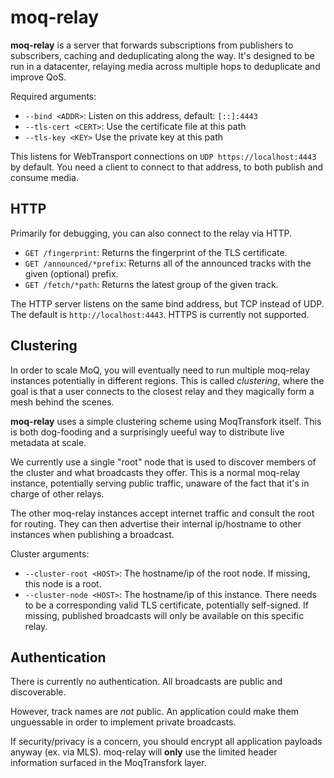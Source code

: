 # moq-relay

**moq-relay** is a server that forwards subscriptions from publishers to subscribers, caching and deduplicating along the way.
It's designed to be run in a datacenter, relaying media across multiple hops to deduplicate and improve QoS.

Required arguments:

-   `--bind <ADDR>`: Listen on this address, default: `[::]:4443`
-   `--tls-cert <CERT>`: Use the certificate file at this path
-   `--tls-key <KEY>` Use the private key at this path

This listens for WebTransport connections on `UDP https://localhost:4443` by default.
You need a client to connect to that address, to both publish and consume media.

## HTTP
Primarily for debugging, you can also connect to the relay via HTTP.

-  `GET /fingerprint`: Returns the fingerprint of the TLS certificate.
-  `GET /announced/*prefix`: Returns all of the announced tracks with the given (optional) prefix.
-  `GET /fetch/*path`: Returns the latest group of the given track.

The HTTP server listens on the same bind address, but TCP instead of UDP.
The default is `http://localhost:4443`.
HTTPS is currently not supported.

## Clustering
In order to scale MoQ, you will eventually need to run multiple moq-relay instances potentially in different regions.
This is called *clustering*, where the goal is that a user connects to the closest relay and they magically form a mesh behind the scenes.

**moq-relay** uses a simple clustering scheme using MoqTransfork itself.
This is both dog-fooding and a surprisingly ueeful way to distribute live metadata at scale.

We currently use a single "root" node that is used to discover members of the cluster and what broadcasts they offer.
This is a normal moq-relay instance, potentially serving public traffic, unaware of the fact that it's in charge of other relays.

The other moq-relay instances accept internet traffic and consult the root for routing.
They can then advertise their internal ip/hostname to other instances when publishing a broadcast.

Cluster arguments:

-   `--cluster-root <HOST>`: The hostname/ip of the root node. If missing, this node is a root.
-   `--cluster-node <HOST>`: The hostname/ip of this instance. There needs to be a corresponding valid TLS certificate, potentially self-signed. If missing, published broadcasts will only be available on this specific relay.

## Authentication
There is currently no authentication.
All broadcasts are public and discoverable.

However, track names are *not* public.
An application could make them unguessable in order to implement private broadcasts.

If security/privacy is a concern, you should encrypt all application payloads anyway (ex. via MLS).
moq-relay will **only** use the limited header information surfaced in the MoqTransfork layer.
